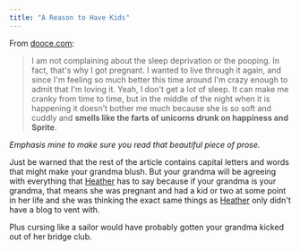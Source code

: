 ```yaml
---
title: "A Reason to Have Kids"
---
```

<p>From <a href="https://dooce.com/2009/08/28/containing-capital-letter-or-two">dooce.com</a>:</p>
<blockquote><p>I am not complaining about the sleep deprivation or the pooping. In fact, that's why I got pregnant. I wanted to live through it again, and since I'm feeling so much better this time around I'm crazy enough to admit that I'm loving it. Yeah, I don't get a lot of sleep. It can make me cranky from time to time, but in the middle of the night when it is happening it doesn't bother me much because she is so soft and cuddly and <strong>smells like the farts of unicorns drunk on happiness and Sprite</strong>.</p></blockquote>
<p><em>Emphasis mine to make sure you read that beautiful piece of prose.</em></p>
<p>Just be warned that the rest of the article contains capital letters and words that might make your grandma blush.  But your grandma will be agreeing with everything that <a href="https://dooce.com">Heather</a> has to say because if your grandma is your grandma, that means she was pregnant and had a kid or two at some point in her life and she was thinking the exact same things as <a href="https://dooce.com">Heather</a> only didn't have a blog to vent with.</p>
<p>Plus cursing like a sailor would have probably gotten your grandma kicked out of her bridge club.</p>
